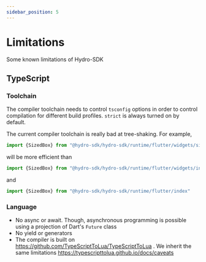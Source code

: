 ```yaml
---
sidebar_position: 5
---
```


# Limitations

Some known limitations of Hydro-SDK

## TypeScript

### Toolchain
The compiler toolchain needs to control `tsconfig` options in order to control compilation for different build profiles. `strict` is always turned on by default.

The current compiler toolchain is really bad at tree-shaking. For example,
```typescript
import {SizedBox} from "@hydro-sdk/hydro-sdk/runtime/flutter/widgets/sizedBox/index"
``` 
will be more efficient than
```typescript
import {SizedBox} from "@hydro-sdk/hydro-sdk/runtime/flutter/widgets/index"
```
and
```typescript
import {SizedBox} from "@hydro-sdk/hydro-sdk/runtime/flutter/index"
```

### Language
- No async or await. Though, asynchronous programming is possible using a projection of Dart's `Future` class
- No yield or generators
- The compiler is built on https://github.com/TypeScriptToLua/TypeScriptToLua . We inherit the same limitations https://typescripttolua.github.io/docs/caveats
